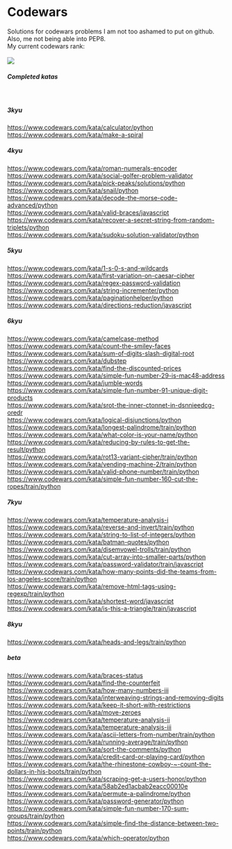 # Codewars
Solutions for codewars problems I am not too ashamed to put on github. 
Also, me not being able into PEP8.
<br>
My current codewars rank:
<br>
<br>
<img src=https://www.codewars.com/users/TehOrange/badges/large>

<b><h5>Completed katas</h5></b>
<br>
<b><h5>3kyu</h5></b>
https://www.codewars.com/kata/calculator/python
<br>
https://www.codewars.com/kata/make-a-spiral
<br>

<b><h5>4kyu</h5></b>
https://www.codewars.com/kata/roman-numerals-encoder
<br>
https://www.codewars.com/kata/social-golfer-problem-validator
<br>
https://www.codewars.com/kata/pick-peaks/solutions/python
<br>
https://www.codewars.com/kata/snail/python
<br>
https://www.codewars.com/kata/decode-the-morse-code-advanced/python
<br>
https://www.codewars.com/kata/valid-braces/javascript
<br>
https://www.codewars.com/kata/recover-a-secret-string-from-random-triplets/python
<br>
https://www.codewars.com/kata/sudoku-solution-validator/python
<br>

<b><h5>5kyu</h5></b>
https://www.codewars.com/kata/1-s-0-s-and-wildcards
<br>
https://www.codewars.com/kata/first-variation-on-caesar-cipher
<br>
https://www.codewars.com/kata/regex-password-validation
<br>
https://www.codewars.com/kata/string-incrementer/python
<br>
https://www.codewars.com/kata/paginationhelper/python
<br>
https://www.codewars.com/kata/directions-reduction/javascript
<br>

<b><h5>6kyu</h5></b>
https://www.codewars.com/kata/camelcase-method
<br>
https://www.codewars.com/kata/count-the-smiley-faces
<br>
https://www.codewars.com/kata/sum-of-digits-slash-digital-root
<br>
https://www.codewars.com/kata/dubstep
<br>
https://www.codewars.com/kata/find-the-discounted-prices
<br>
https://www.codewars.com/kata/simple-fun-number-29-is-mac48-address
<br>
https://www.codewars.com/kata/jumble-words
<br>
https://www.codewars.com/kata/simple-fun-number-91-unique-digit-products
<br>
https://www.codewars.com/kata/srot-the-inner-ctonnet-in-dsnnieedcg-oredr
<br>
https://www.codewars.com/kata/logical-disjunctions/python
<br>
https://www.codewars.com/kata/longest-palindrome/train/python
<br>
https://www.codewars.com/kata/what-color-is-your-name/python
<br>
https://www.codewars.com/kata/reducing-by-rules-to-get-the-result/python
<br>
https://www.codewars.com/kata/rot13-variant-cipher/train/python
<br>
https://www.codewars.com/kata/vending-machine-2/train/python
<br>
https://www.codewars.com/kata/valid-phone-number/train/python
<br>
https://www.codewars.com/kata/simple-fun-number-160-cut-the-ropes/train/python
<br>

<b><h5>7kyu</h5></b>
https://www.codewars.com/kata/temperature-analysis-i
<br>
https://www.codewars.com/kata/reverse-and-invert/train/python
<br>
https://www.codewars.com/kata/string-to-list-of-integers/python
<br>
https://www.codewars.com/kata/batman-quotes/python
<br>
https://www.codewars.com/kata/disemvowel-trolls/train/python
<br>
https://www.codewars.com/kata/cut-array-into-smaller-parts/python
<br>
https://www.codewars.com/kata/password-validator/train/javascript
<br>
https://www.codewars.com/kata/how-many-points-did-the-teams-from-los-angeles-score/train/python
<br>
https://www.codewars.com/kata/remove-html-tags-using-regexp/train/python
<br>
https://www.codewars.com/kata/shortest-word/javascript
<br>
https://www.codewars.com/kata/is-this-a-triangle/train/javascript
<br>

<b><h5>8kyu</h5></b>
https://www.codewars.com/kata/heads-and-legs/train/python
<br>

<b><h5>beta</h5></b>
https://www.codewars.com/kata/braces-status
<br>
https://www.codewars.com/kata/find-the-counterfeit
<br>
https://www.codewars.com/kata/how-many-numbers-iii
<br>
https://www.codewars.com/kata/interweaving-strings-and-removing-digits
<br>
https://www.codewars.com/kata/keep-it-short-with-restrictions
<br>
https://www.codewars.com/kata/move-zeroes
<br>
https://www.codewars.com/kata/temperature-analysis-ii
<br>
https://www.codewars.com/kata/temperature-analysis-iii
<br>
https://www.codewars.com/kata/ascii-letters-from-number/train/python
<br>
https://www.codewars.com/kata/running-average/train/python
<br>
https://www.codewars.com/kata/sort-the-comments/python
<br>
https://www.codewars.com/kata/credit-card-or-playing-card/python
<br>
https://www.codewars.com/kata/the-rhinestone-cowboy-~-count-the-dollars-in-his-boots/train/python
<br>
https://www.codewars.com/kata/scraping-get-a-users-honor/python
<br>
https://www.codewars.com/kata/58ab2ed1acbab2eacc00010e
<br>
https://www.codewars.com/kata/permute-a-palindrome/python
<br>
https://www.codewars.com/kata/password-generator/python
<br>
https://www.codewars.com/kata/simple-fun-number-170-sum-groups/train/python
<br>
https://www.codewars.com/kata/simple-find-the-distance-between-two-points/train/python
<br>
https://www.codewars.com/kata/which-operator/python
<br>
